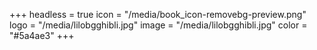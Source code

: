 +++
headless = true
icon = "/media/book_icon-removebg-preview.png"
logo = "/media/lilobgghibli.jpg"
image = "/media/lilobgghibli.jpg"
color = "#5a4ae3"
+++

